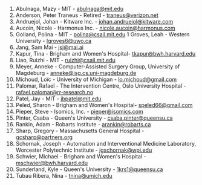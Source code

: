 <!-- PLEASE DO NOT EDIT THIS FILE: IT IS MAINTAINED BY THE ORGANIZERS BASED ON ACTUAL REGISTRATIONS -->

1. Abulnaga, Mazy - MIT - abulnaga@mit.edu
1. Anderson, Peter Traneus - Retired - traneus@verizon.net
1. Andruejol, Johan - Kitware Inc. - johan.andruejol@kitware.com
1. Aucoin, Nicole - Harmonus Inc. - nicole.aucoin@harmonus.com
1. Golland, Polina - MIT - polina@csail.mit.edu
1  Groves, Leah - Western University - lgroves6@uwo.ca
1. Jang, Sam	Mai - jsj@mai.ai
1. Kapur, Tina - Brigham and Women's Hospital- tkapur@bwh.harvard.edu
1. Liao, Ruizhi - MIT - ruizhi@csail.mit.edu
1. Meyer, Anneke - Computer-Assisted Surgery Group, University of Magdeburg - anneke@isg.cs.uni-magdeburg.de
1. Michoud, Loïc - University of Michigan - lo.michoud@gmail.com
1. Palomar, Rafael - The Intervention Centre, Oslo University Hospital - rafael.palomar@rr-research.no
1. Patel, Jay - MIT - jbpatel@mit.edu
1. Peled, Sharon - Brigham and Women's Hospital- speled66@gmail.com
1. Pieper, Steve - Isomics, Inc. -  	pieper@isomics.com
1. Pinter, Csaba - Queen's University - csaba.pinter@queensu.ca
1. Rankin, Adam - Robarts Institute -	arankin@robarts.ca
1. Sharp, Gregory	- Massachusetts General Hospital - gcsharp@partners.org
1. Schornak, Joseph - Automation and Interventional Medicine Laboratory, Worcester Polytechnic Institute - jgschornak@wpi.edu
1. Schwier, Michael - Brigham and Women's Hospital - mschwier@bwh.harvard.edu
1. Sunderland, Kyle -	Queen's University - 1krs1@queensu.ca
1. Tubau Ribera, Nina - tnina@umich.edu
